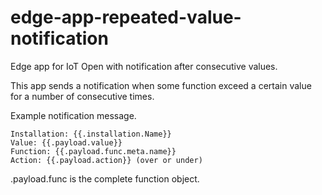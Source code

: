 # edge-app-repeated-value-notification
Edge app for IoT Open with notification after consecutive values.

This app sends a notification when some function exceed a certain value for a number of consecutive times.

Example notification message.

```
Installation: {{.installation.Name}}
Value: {{.payload.value}}
Function: {{.payload.func.meta.name}}
Action: {{.payload.action}} (over or under)
```
.payload.func is the complete function object. 
